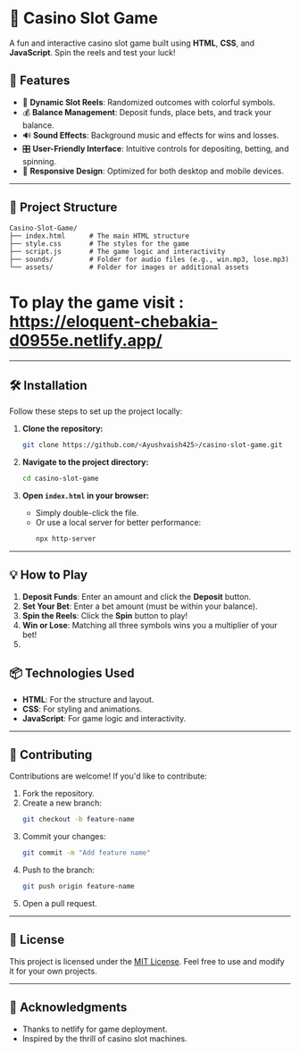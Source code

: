 # 🎰 Casino Slot Game 

A fun and interactive casino slot game built using **HTML**, **CSS**, and **JavaScript**. Spin the reels and test your luck!

## 🚀 Features

- 🎡 **Dynamic Slot Reels**: Randomized outcomes with colorful symbols.
- 💰 **Balance Management**: Deposit funds, place bets, and track your balance.
- 🔊 **Sound Effects**: Background music and effects for wins and losses.
- 🎛️ **User-Friendly Interface**: Intuitive controls for depositing, betting, and spinning.
- 📱 **Responsive Design**: Optimized for both desktop and mobile devices.

---
## 📂 Project Structure

```
Casino-Slot-Game/
├── index.html      # The main HTML structure
├── style.css       # The styles for the game
├── script.js       # The game logic and interactivity
├── sounds/         # Folder for audio files (e.g., win.mp3, lose.mp3)
└── assets/         # Folder for images or additional assets
```
# To play the game visit : https://eloquent-chebakia-d0955e.netlify.app/
---

## 🛠️ Installation

Follow these steps to set up the project locally:

1. **Clone the repository:**
   ```bash
   git clone https://github.com/<Ayushvaish425>/casino-slot-game.git
   ```

2. **Navigate to the project directory:**
   ```bash
   cd casino-slot-game
   ```

3. **Open `index.html` in your browser:**
   - Simply double-click the file.
   - Or use a local server for better performance:
     ```bash
     npx http-server
     ```
---

## 💡 How to Play

1. **Deposit Funds**: Enter an amount and click the **Deposit** button.
2. **Set Your Bet**: Enter a bet amount (must be within your balance).
3. **Spin the Reels**: Click the **Spin** button to play!
4. **Win or Lose**: Matching all three symbols wins you a multiplier of your bet!
5. 
## 📦 Technologies Used

- **HTML**: For the structure and layout.
- **CSS**: For styling and animations.
- **JavaScript**: For game logic and interactivity.

---

## 🤝 Contributing

Contributions are welcome! If you'd like to contribute:
1. Fork the repository.
2. Create a new branch:
   ```bash
   git checkout -b feature-name
   ```
3. Commit your changes:
   ```bash
   git commit -m "Add feature name"
   ```
4. Push to the branch:
   ```bash
   git push origin feature-name
   ```
5. Open a pull request.

---

## 📄 License

This project is licensed under the [MIT License](LICENSE). Feel free to use and modify it for your own projects.

---

## 🌟 Acknowledgments

- Thanks to netlify for game deployment.
- Inspired by the thrill of casino slot machines.
